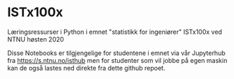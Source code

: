 # ISTx100x
Læringsressurser i Python i emnet "statistikk for ingeniører" ISTx100x ved NTNU høsten 2020

Disse Notebooks er tilgjengelige for studentene i emnet via vår Jupyterhub fra https://s.ntnu.no/isthub
men for studenter som vil jobbe på egen maskin kan de også lastes ned direkte fra dette github repoet.
